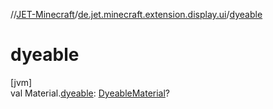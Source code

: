 //[JET-Minecraft](../../index.md)/[de.jet.minecraft.extension.display.ui](index.md)/[dyeable](dyeable.md)

# dyeable

[jvm]\
val Material.[dyeable](dyeable.md): [DyeableMaterial](../de.jet.minecraft.tool.display.color/-dyeable-material/index.md)?
